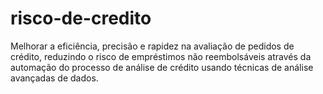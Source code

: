 # risco-de-credito
Melhorar a eficiência, precisão e rapidez na avaliação de pedidos de crédito, reduzindo o risco de empréstimos não reembolsáveis através da automação do processo de análise de crédito usando técnicas de análise avançadas de dados.
